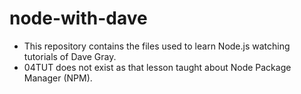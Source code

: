 # node-with-dave
- This repository contains the files used to learn Node.js watching tutorials of Dave Gray.
- 04TUT does not exist as that lesson taught about Node Package Manager (NPM).
